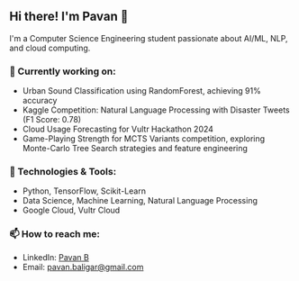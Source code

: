 ## Hi there! I'm Pavan 👋
I'm a Computer Science Engineering student passionate about AI/ML, NLP, and cloud computing. 

### 🌱 Currently working on:
- Urban Sound Classification using RandomForest, achieving 91% accuracy
- Kaggle Competition: Natural Language Processing with Disaster Tweets (F1 Score: 0.78)
- Cloud Usage Forecasting for Vultr Hackathon 2024
- Game-Playing Strength for MCTS Variants competition, exploring Monte-Carlo Tree Search strategies and feature engineering

### 🔧 Technologies & Tools:
- Python, TensorFlow, Scikit-Learn
- Data Science, Machine Learning, Natural Language Processing
- Google Cloud, Vultr Cloud

### 📫 How to reach me:
- LinkedIn: [Pavan B](https://www.linkedin.com/in/pavanbaligar)
- Email: pavan.baligar@gmail.com

